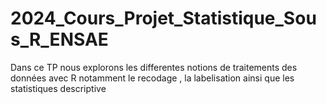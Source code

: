 # 2024_Cours_Projet_Statistique_Sous_R_ENSAE
 Dans ce TP nous explorons les differentes notions de traitements des données avec R notamment le recodage , la labelisation ainsi que les statistiques descriptive
